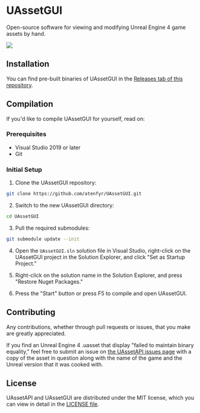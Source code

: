 # UAssetGUI
Open-source software for viewing and modifying Unreal Engine 4 game assets by hand.

<img src="https://i.imgur.com/G31NzYA.png" align="center">

## Installation
You can find pre-built binaries of UAssetGUI in the [Releases tab of this repository](https://github.com/atenfyr/UAssetGUI/releases).

## Compilation
If you'd like to compile UAssetGUI for yourself, read on:

### Prerequisites
* Visual Studio 2019 or later
* Git

### Initial Setup
1. Clone the UAssetGUI repository:

```sh
git clone https://github.com/atenfyr/UAssetGUI.git
```

2. Switch to the new UAssetGUI directory:

```sh
cd UAssetGUI
```

3. Pull the required submodules:

```sh
git submodule update --init
```

4. Open the `UAssetGUI.sln` solution file in Visual Studio, right-click on the UAssetGUI project in the Solution Explorer, and click "Set as Startup Project."

5. Right-click on the solution name in the Solution Explorer, and press "Restore Nuget Packages."

6. Press the "Start" button or press F5 to compile and open UAssetGUI.

## Contributing
Any contributions, whether through pull requests or issues, that you make are greatly appreciated.

If you find an Unreal Engine 4 .uasset that display "failed to maintain binary equality," feel free to submit an issue on [the UAssetAPI issues page](https://github.com/atenfyr/UAssetAPI/issues) with a copy of the asset in question along with the name of the game and the Unreal version that it was cooked with.

## License
UAssetAPI and UAssetGUI are distributed under the MIT license, which you can view in detail in the [LICENSE file](LICENSE).
